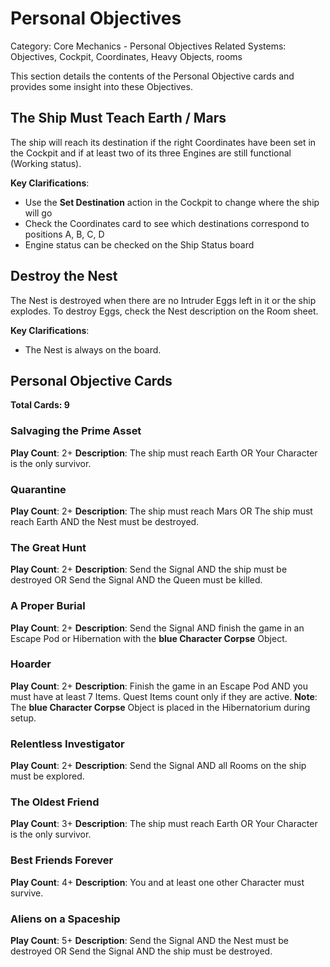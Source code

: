 # Personal Objectives

Category: Core Mechanics - Personal Objectives
Related Systems: Objectives, Cockpit, Coordinates, Heavy Objects, rooms

This section details the contents of the Personal Objective cards and provides some insight into these Objectives.

## The Ship Must Teach Earth / Mars

The ship will reach its destination if the right Coordinates have been set in the Cockpit and if at least two of its three Engines are still functional (Working status).

**Key Clarifications**:

- Use the **Set Destination** action in the Cockpit to change where the ship will go
- Check the Coordinates card to see which destinations correspond to positions A, B, C, D
- Engine status can be checked on the Ship Status board

## Destroy the Nest

The Nest is destroyed when there are no Intruder Eggs left in it or the ship explodes. To destroy Eggs, check the Nest description on the Room sheet.

**Key Clarifications**:

- The Nest is always on the board.

## Personal Objective Cards

**Total Cards: 9**

### Salvaging the Prime Asset

**Play Count**: 2+
**Description**: The ship must reach Earth OR Your Character is the only survivor.

### Quarantine

**Play Count**: 2+
**Description**: The ship must reach Mars OR The ship must reach Earth AND the Nest must be destroyed.

### The Great Hunt

**Play Count**: 2+
**Description**: Send the Signal AND the ship must be destroyed OR Send the Signal AND the Queen must be killed.

### A Proper Burial

**Play Count**: 2+
**Description**: Send the Signal AND finish the game in an Escape Pod or Hibernation with the **blue Character Corpse** Object.

### Hoarder

**Play Count**: 2+
**Description**: Finish the game in an Escape Pod AND you must have at least 7 Items. Quest Items count only if they are active.
**Note**: The **blue Character Corpse** Object is placed in the Hibernatorium during setup.

### Relentless Investigator

**Play Count**: 2+
**Description**: Send the Signal AND all Rooms on the ship must be explored.

### The Oldest Friend

**Play Count**: 3+
**Description**: The ship must reach Earth OR Your Character is the only survivor.

### Best Friends Forever

**Play Count**: 4+
**Description**: You and at least one other Character must survive.

### Aliens on a Spaceship

**Play Count**: 5+
**Description**: Send the Signal AND the Nest must be destroyed OR Send the Signal AND the ship must be destroyed.

